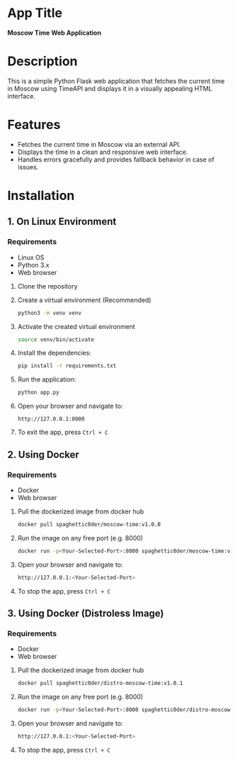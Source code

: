 # App Title
**Moscow Time Web Application**

# Description
This is a simple Python Flask web application that fetches the current time in Moscow using TimeAPI and displays it in a visually appealing HTML interface.

# Features
- Fetches the current time in Moscow via an external API.
- Displays the time in a clean and responsive web interface.
- Handles errors gracefully and provides fallback behavior in case of issues.

# Installation

## 1. On Linux Environment

### Requirements
- Linux OS
- Python 3.x
- Web browser

1. Clone the repository

2. Create a virtual environment (Recommended)
   ```bash
   python3 -m venv venv
   ```

3. Activate the created virtual environment
   ```bash
   source venv/bin/activate
   ```

4. Install the dependencies:
   ```bash
   pip install -r requirements.txt
   ```

5. Run the application:
   ```bash
   python app.py
   ```

6. Open your browser and navigate to:
   ```
   http://127.0.0.1:8000
   ```

7. To exit the app, press ```Ctrl + C```

## 2. Using Docker

### Requirements
- Docker
- Web browser

1. Pull the dockerized image from docker hub
   ```bash
   docker pull spaghettic0der/moscow-time:v1.0.0
   ```

2. Run the image on any free port (e.g. 8000)
   ```bash
   docker run -p<Your-Selected-Port>:8000 spaghettic0der/moscow-time:v1.0.0
   ```

3. Open your browser and navigate to:
   ```bash
   http://127.0.0.1:<Your-Selected-Port>
   ```

4. To stop the app, press ```Ctrl + C```

## 3. Using Docker (Distroless Image)

### Requirements
- Docker
- Web browser

1. Pull the dockerized image from docker hub
   ```bash
   docker pull spaghettic0der/distro-moscow-time:v1.0.1
   ```

2. Run the image on any free port (e.g. 8000)
   ```bash
   docker run -p<Your-Selected-Port>:8000 spaghettic0der/distro-moscow-time:v1.0.1
   ```

3. Open your browser and navigate to:
   ```bash
   http://127.0.0.1:<Your-Selected-Port>
   ```

4. To stop the app, press ```Ctrl + C```